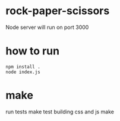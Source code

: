 # rock-paper-scissors

Node server will run on port 3000

# how to run
	npm install .
   	node index.js

# make
run tests
	make test
building css and js
	make

